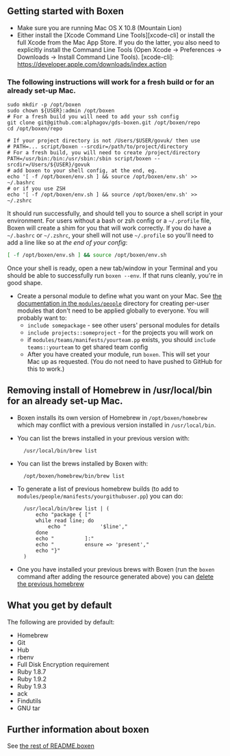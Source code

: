 ## Getting started with Boxen

- Make sure you are running Mac OS X 10.8 (Mountain Lion)
- Either install the [Xcode Command Line Tools][xcode-cli] or install the full Xcode from the Mac App Store. If you do the latter, you also need to explicitly install the Command Line Tools (Open Xcode -> Preferences -> Downloads -> Install Command Line Tools).
[xcode-cli]: https://developer.apple.com/downloads/index.action

### The following instructions will work for a fresh build or for an already set-up Mac.

    sudo mkdir -p /opt/boxen
    sudo chown ${USER}:admin /opt/boxen
    # For a fresh build you will need to add your ssh config
    git clone git@github.com:alphagov/gds-boxen.git /opt/boxen/repo
    cd /opt/boxen/repo

    # If your project directory is not /Users/$USER/govuk/ then use
    # PATH=... script/boxen --srcdir=/path/to/project/directory
    # For a fresh build, you will need to create /project/directory
    PATH=/usr/bin:/bin:/usr/sbin:/sbin script/boxen --srcdir=/Users/${USER}/govuk
    # add boxen to your shell config, at the end, eg.
    echo '[ -f /opt/boxen/env.sh ] && source /opt/boxen/env.sh' >> ~/.bashrc
    # or if you use ZSH
    echo '[ -f /opt/boxen/env.sh ] && source /opt/boxen/env.sh' >> ~/.zshrc

It should run successfully, and should tell you to source a shell script
in your environment.
For users without a bash or zsh config or a `~/.profile` file,
Boxen will create a shim for you that will work correctly.
If you do have a `~/.bashrc` or `~/.zshrc`, your shell will not use
`~/.profile` so you'll need to add a line like so at _the end of your config_:

``` sh
[ -f /opt/boxen/env.sh ] && source /opt/boxen/env.sh
```

Once your shell is ready, open a new tab/window in your Terminal
and you should be able to successfully run `boxen --env`.
If that runs cleanly, you're in good shape.


- Create a personal module to define what you want on your Mac. See [the
  documentation in the `modules/people`](modules/people/README.md) directory for
  creating per-user modules that don't need to be applied globally to everyone.
  You will probably want to:
  - `include somepackage` - see other users' personal modules for details
  - `include projects::someproject` - for the projects you will work on
  - if `modules/teams/manifests/yourteam.pp` exists, you should `include
    teams::yourteam` to get shared team config
  - After you have created your module, run `boxen`. This will set your Mac up as requested. (You do not need to have pushed to GitHub for this to work.)

## Removing install of Homebrew in /usr/local/bin for an already set-up Mac.

- Boxen installs its own version of Homebrew in `/opt/boxen/homebrew` which may
  conflict with a previous version installed in `/usr/local/bin`.
- You can list the brews installed in your previous version with:

        /usr/local/bin/brew list

- You can list the brews installed by Boxen with:

        /opt/boxen/homebrew/bin/brew list

- To generate a list of previous homebrew builds (to add to
  `modules/people/manifests/yourgithubuser.pp`) you can do:

        /usr/local/bin/brew list | (
            echo "package { ["
            while read line; do
                echo "           '$line',"
            done
            echo "          ]:"
            echo "          ensure => 'present',"
            echo "}"
        )

- One you have installed your previous brews with Boxen (run the `boxen` command
  after adding the resource generated above) you can [delete the previous
  homebrew](https://gist.github.com/mxcl/1173223)

## What you get by default

The following are provided by default:

* Homebrew
* Git
* Hub
* rbenv
* Full Disk Encryption requirement
* Ruby 1.8.7
* Ruby 1.9.2
* Ruby 1.9.3
* ack
* Findutils
* GNU tar

## Further information about boxen

See [the rest of README.boxen](README.boxen.md)

